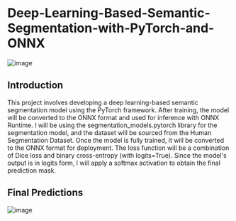 # Deep-Learning-Based-Semantic-Segmentation-with-PyTorch-and-ONNX
![image](https://github.com/Lim-Calculus/Deep-Learning-Based-Semantic-Segmentation-with-PyTorch-and-ONNX/assets/64350431/7e10d50e-0a73-46be-9e99-3d17915d00f8)

## Introduction
This project involves developing a deep learning-based semantic segmentation model using the PyTorch framework. After training, the model will be converted to the ONNX format and used for inference with ONNX Runtime.
I will be using the segmentation_models.pytorch library for the segmentation model, and the dataset will be sourced from the Human Segmentation Dataset. Once the model is fully trained, it will be converted to the ONNX format for deployment. The loss function will be a combination of Dice loss and binary cross-entropy (with logits=True). Since the model's output is in logits form, I will apply a softmax activation to obtain the final prediction mask.

## Final Predictions
![image](https://github.com/Lim-Calculus/Deep-Learning-Based-Semantic-Segmentation-with-PyTorch-and-ONNX/assets/64350431/e7c7bc41-a5fe-448f-a8cd-66fe5cce4a0e)



